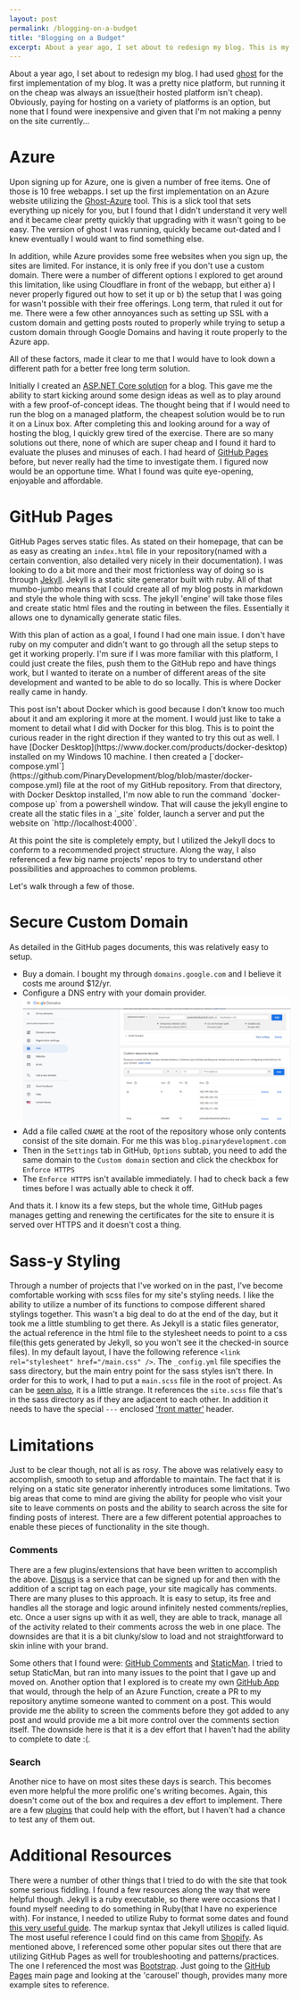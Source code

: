 ```yaml
---
layout: post
permalink: /blogging-on-a-budget
title: "Blogging on a Budget"
excerpt: About a year ago, I set about to redesign my blog. This is my journey through trying to identify a free option for my blog. I explored Ghost, Azure WebApps and GitHub Pages. The post details the pros and cons I encountered along the way.
---
```


About a year ago, I set about to redesign my blog. I had used [ghost](https://blog.ghost.org/) for the first implementation of my blog. It was a pretty nice platform, but running it on the cheap was always an issue(their hosted platform isn't cheap). Obviously, paying for hosting on a variety of platforms is an option, but none that I found were inexpensive and given that I'm not making a penny on the site currently...

# Azure

Upon signing up for Azure, one is given a number of free items. One of those is 10 free webapps. I set up the first implementation on an Azure website utilizing the [Ghost-Azure](https://github.com/felixrieseberg/Ghost-Azure) tool. This is a slick tool that sets everything up nicely for you, but I found that I didn't understand it very well and it became clear pretty quickly that upgrading with it wasn't going to be easy. The version of ghost I was running, quickly became out-dated and I knew eventually I would want to find something else.

In addition, while Azure provides some free websites when you sign up, the sites are limited. For instance, it is only free if you don't use a custom domain. There were a number of different options I explored to get around this limitation, like using Cloudflare in front of the webapp, but either a) I never properly figured out how to set it up or b) the setup that I was going for wasn't possible with their free offerings. Long term, that ruled it out for me. There were a few other annoyances such as setting up SSL with a custom domain and getting posts routed to properly while trying to setup a custom domain through Google Domains and having it route properly to the Azure app.

All of these factors, made it clear to me that I would have to look down a different path for a better free long term solution.

Initially I created an [ASP.NET Core solution](https://github.com/peinearydevelopment/peinearydevelopment) for a blog. This gave me the ability to start kicking around some design ideas as well as to play around with a few proof-of-concept ideas. The thought being that if I would need to run the blog on a managed platform, the cheapest solution would be to run it on a Linux box. After completing this and looking around for a way of hosting the blog, I quickly grew tired of the exercise. There are so many solutions out there, none of which are super cheap and I found it hard to evaluate the pluses and minuses of each. I had heard of [GitHub Pages](https://pages.github.com/) before, but never really had the time to investigate them. I figured now would be an opportune time. What I found was quite eye-opening, enjoyable and affordable.

# GitHub Pages

GitHub Pages serves static files. As stated on their homepage, that can be as easy as creating an `index.html` file in your repository(named with a certain convention, also detailed very nicely in their documentation). I was looking to do a bit more and their most frictionless way of doing so is through [Jekyll](https://jekyllrb.com/). Jekyll is a static site generator built with ruby. All of that mumbo-jumbo means that I could create all of my blog posts in markdown and style the whole thing with scss. The jekyll 'engine' will take those files and create static html files and the routing in between the files. Essentially it allows one to dynamically generate static files.

With this plan of action as a goal, I found I had one main issue. I don't have ruby on my computer and didn't want to go through all the setup steps to get it working properly. I'm sure if I was more familiar with this platform, I could just create the files, push them to the GitHub repo and have things work, but I wanted to iterate on a number of different areas of the site development and wanted to be able to do so locally. This is where Docker really came in handy.

<aside>This post isn't about Docker which is good because I don't know too much about it and am exploring it more at the moment. I would just like to take a moment to detail what I did with Docker for this blog. This is to point the curious reader in the right direction if they wanted to try this out as well. I have [Docker Desktop](https://www.docker.com/products/docker-desktop) installed on my Windows 10 machine. I then created a [`docker-compose.yml`](https://github.com/PinaryDevelopment/blog/blob/master/docker-compose.yml) file at the root of my GitHub repository. From that directory, with Docker Desktop installed, I'm now able to run the command `docker-compose up` from a powershell window. That will cause the jekyll engine to create all the static files in a `_site` folder, launch a server and put the website on `http://localhost:4000`.</aside>

At this point the site is completely empty, but I utilized the Jekyll docs to conform to a recommended project structure. Along the way, I also referenced a few big name projects' repos to try to understand other possibilities and approaches to common problems.

Let's walk through a few of those.

# Secure Custom Domain

As detailed in the GitHub pages documents, this was relatively easy to setup.
- Buy a domain. I bought my through `domains.google.com` and I believe it costs me around $12/yr.
- Configure a DNS entry with your domain provider. ![Google Domains Example](/assets/images/cname_record.png)
- Add a file called `CNAME` at the root of the repository whose only contents consist of the site domain. For me this was `blog.pinarydevelopment.com`
- Then in the `Settings` tab in GitHub, `Options` subtab, you need to add the same domain to the `Custom domain` section and click the checkbox for `Enforce HTTPS`
- The `Enforce HTTPS` isn't available immediately. I had to check back a few times before I was actually able to check it off.

And thats it. I know its a few steps, but the whole time, GitHub pages manages getting and renewing the certificates for the site to ensure it is served over HTTPS and it doesn't cost a thing.

# Sass-y Styling

Through a number of projects that I've worked on in the past, I've become comfortable working with scss files for my site's styling needs. I like the ability to utilize a number of its functions to compose different shared stylings together. This wasn't a big deal to do at the end of the day, but it took me a little stumbling to get there. As Jekyll is a static files generator, the actual reference in the html file to the stylesheet needs to point to a css file(this gets generated by Jekyll, so you won't see it the checked-in source files). In my default layout, I have the following reference `<link rel="stylesheet" href="/main.css" />`. The `_config.yml` file specifies the sass directory, but the main entry point for the sass styles isn't there. In order for this to work, I had to put a `main.scss` file in the root of project. As can be [seen also](https://github.com/PinaryDevelopment/blog/blob/master/main.scss), it is a little strange. It references the `site.scss` file that's in the sass directory as if they are adjacent to each other. In addition it needs to have the special `---` enclosed ['front matter'](https://jekyllrb.com/docs/front-matter/) header.

# Limitations

Just to be clear though, not all is as rosy. The above was relatively easy to accomplish, smooth to setup and affordable to maintain. The fact that it is relying on a static site generator inherently introduces some limitations. Two big areas that come to mind are giving the ability for people who visit your site to leave comments on posts and the ability to search across the site for finding posts of interest. There are a few different potential approaches to enable these pieces of functionality in the site though.

### Comments

There are a few plugins/extensions that have been written to accomplish the above. [Disqus](https://disqus.com/) is a service that can be signed up for and then with the addition of a script tag on each page, your site magically has comments. There are many pluses to this approach. It is easy to setup, its free and handles all the storage and logic around infinitely nested comments/replies, etc. Once a user signs up with it as well, they are able to track, manage all of the activity related to their comments across the web in one place. The downsides are that it is a bit clunky/slow to load and not straightforward to skin inline with your brand.

Some others that I found were: [GitHub Comments](https://github.com/wireddown/ghpages-ghcomments) and [StaticMan](https://staticman.net/). I tried to setup StaticMan, but ran into many issues to the point that I gave up and moved on. Another option that I explored is to create my own [GitHub App](https://github.com/PinaryDevelopment/GitHubApp.Commentary) that would, through the help of an Azure Function, create a PR to my repository anytime someone wanted to comment on a post. This would provide me the ability to screen the comments before they got added to any post and would provide me a bit more control over the comments section itself. The downside here is that it is a dev effort that I haven't had the ability to complete to date :(.

### Search

Another nice to have on most sites these days is search. This becomes even more helpful the more prolific one's writing becomes. Again, this doesn't come out of the box and requires a dev effort to implement. There are a few 
[plugins](http://www.jekyll-plugins.com/plugins?utf8=%E2%9C%93&query=search) that could help with the effort, but I haven't had a chance to test any of them out.

# Additional Resources

There were a number of other things that I tried to do with the site that took some serious fiddling. I found a few resources along the way that were helpful though. Jekyll is a ruby executable, so there were occasions that I found myself needing to do something in Ruby(that I have no experience with). For instance, I needed to utilize Ruby to format some dates and found [this very useful guide](https://hackhands.com/format-datetime-ruby/). The markup syntax that Jekyll utilizes is called liquid. The most useful reference I could find on this came from [Shopify](https://shopify.github.io/liquid/). As mentioned above, I referenced some other popular sites out there that are utilizing GitHub Pages as well for troubleshooting and patterns/practices. The one I referenced the most was [Bootstrap](https://github.com/twbs/bootstrap). Just going to the [GitHub Pages](https://pages.github.com/) main page and looking at the 'carousel' though, provides many more example sites to reference.
